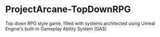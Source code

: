 # ProjectArcane-TopDownRPG
Top down RPG style game, filled with systems architected using Unreal Engine's built-in Gameplay Ability System (GAS)
